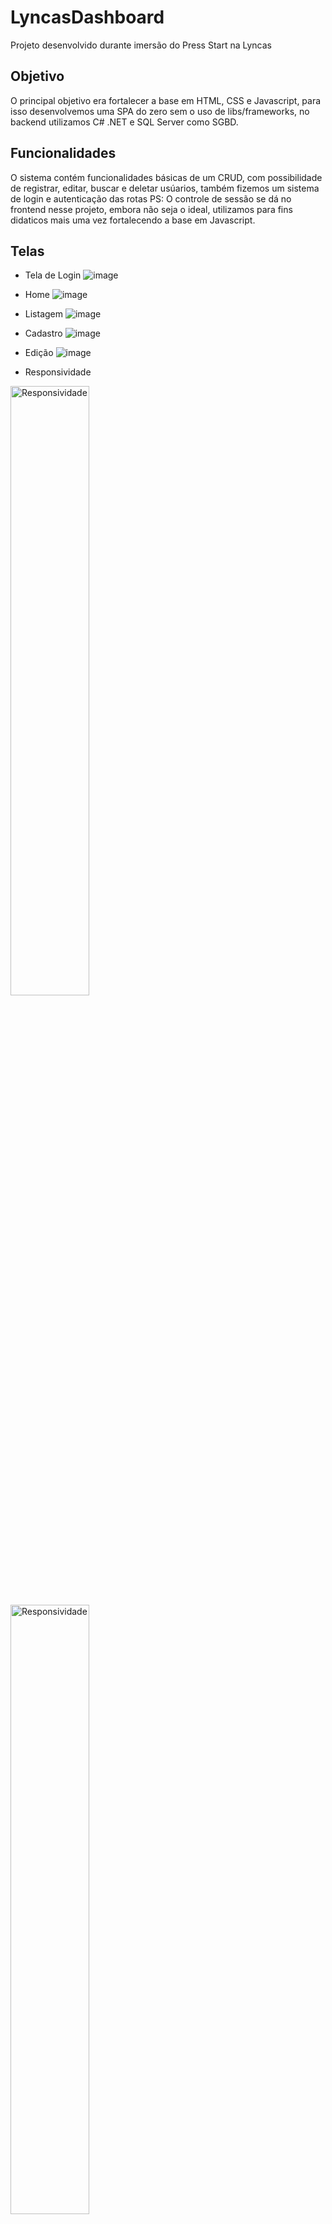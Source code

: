 # LyncasDashboard
Projeto desenvolvido durante imersão do Press Start na Lyncas

## Objetivo
O principal objetivo era fortalecer a base em HTML, CSS e Javascript, para isso desenvolvemos uma SPA do zero sem o uso de libs/frameworks, no backend utilizamos C# .NET
e SQL Server como SGBD.

## Funcionalidades
O sistema contém funcionalidades básicas de um CRUD, com possibilidade de registrar, editar, buscar e deletar usúarios, também fizemos um sistema de login e autenticação das rotas
PS: O controle de sessão se dá no frontend nesse projeto, embora não seja o ideal, utilizamos para fins didaticos mais uma vez fortalecendo a base em Javascript.

## Telas
* Tela de Login
![image](https://user-images.githubusercontent.com/82134080/162427664-70fb9ba8-2161-4885-8b48-ef0c9a9c1701.png)

* Home
![image](https://user-images.githubusercontent.com/82134080/162427722-a27f9822-7f1e-40ee-9218-f67b9e9a5abf.png)

* Listagem
![image](https://user-images.githubusercontent.com/82134080/162427865-ae6cb19c-749f-4238-812e-88eacf56ae84.png)

* Cadastro
![image](https://user-images.githubusercontent.com/82134080/162427904-3ad782e8-9fa8-4d9b-8ef5-4ad3db3115e4.png)

* Edição
![image](https://user-images.githubusercontent.com/82134080/162427941-8e97d014-6018-4154-80e0-2521accf5db2.png)

* Responsividade<br>
<img src="https://user-images.githubusercontent.com/82134080/162427819-64a15287-e535-44f8-b0c0-a841ee28134a.png" alt="Responsividade" width="50%">
<img src="https://user-images.githubusercontent.com/82134080/162428046-fcef8e9c-3a3b-44e5-8744-bd252a91c7e9.png" alt="Responsividade" width="50%">




